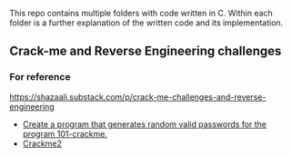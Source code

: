 This repo contains multiple folders with code written in C. Within each folder is a further explanation of the written code and its implementation.

## Crack-me and Reverse Engineering challenges

### For reference

https://shazaali.substack.com/p/crack-me-challenges-and-reverse-engineering

- [Create a program that generates random valid passwords for the program 101-crackme.](https://github.com/richie-omondi/alx-low_level_programming/blob/master/0x05-pointers_arrays_strings/101-keygen.c)
- [Crackme2](https://github.com/richie-omondi/alx-low_level_programming/blob/1ea108ccd65e3f72cca6435f5d40ccca2bb0ee66/0x07-pointers_arrays_strings/101-crackme_password)
